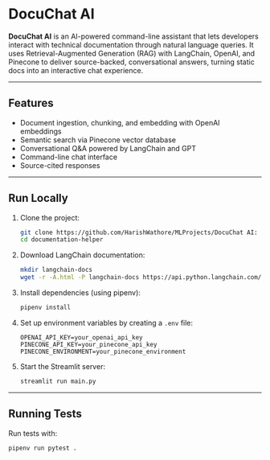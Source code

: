 # DocuChat AI

**DocuChat AI** is an AI-powered command-line assistant that lets developers interact with technical documentation through natural language queries. It uses Retrieval-Augmented Generation (RAG) with LangChain, OpenAI, and Pinecone to deliver source-backed, conversational answers, turning static docs into an interactive chat experience.

---

## Features

- Document ingestion, chunking, and embedding with OpenAI embeddings  
- Semantic search via Pinecone vector database  
- Conversational Q&A powered by LangChain and GPT  
- Command-line chat interface  
- Source-cited responses  

---

## Run Locally

1. Clone the project:
    ```bash
    git clone https://github.com/HarishWathore/MLProjects/DocuChat AI: LangChain-Pinecone RAG Chat Assistant.git
    cd documentation-helper
    ```

2. Download LangChain documentation:
    ```bash
    mkdir langchain-docs
    wget -r -A.html -P langchain-docs https://api.python.langchain.com/en/latest
    ```

3. Install dependencies (using pipenv):
    ```bash
    pipenv install
    ```
4. Set up environment variables by creating a `.env` file:
    ```env
    OPENAI_API_KEY=your_openai_api_key
    PINECONE_API_KEY=your_pinecone_api_key
    PINECONE_ENVIRONMENT=your_pinecone_environment
    ```    
5. Start the Streamlit server:
    ```bash
    streamlit run main.py
    ```

---

## Running Tests

Run tests with:

```bash
pipenv run pytest .
